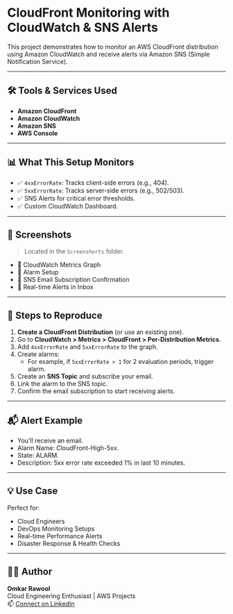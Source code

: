 #  CloudFront Monitoring with CloudWatch & SNS Alerts

This project demonstrates how to monitor an AWS CloudFront distribution using Amazon CloudWatch and receive alerts via Amazon SNS (Simple Notification Service).

---

## 🛠️ Tools & Services Used
- **Amazon CloudFront**
- **Amazon CloudWatch**
- **Amazon SNS**
- **AWS Console**

---

## 📊 What This Setup Monitors

- ✅ `4xxErrorRate`: Tracks client-side errors (e.g., 404).
- ✅ `5xxErrorRate`: Tracks server-side errors (e.g., 502/503).
- ✅ SNS Alerts for critical error thresholds.
- ✅ Custom CloudWatch Dashboard.

---

## 📸 Screenshots

> Located in the `Screenshorts` folder.

- 📌 CloudWatch Metrics Graph
- 📌 Alarm Setup
- 📌 SNS Email Subscription Confirmation
- 📌 Real-time Alerts in Inbox

---

## 🚀 Steps to Reproduce

1. **Create a CloudFront Distribution** (or use an existing one).
2. Go to **CloudWatch > Metrics > CloudFront > Per-Distribution Metrics**.
3. Add `4xxErrorRate` and `5xxErrorRate` to the graph.
4. Create alarms:
   - For example, if `5xxErrorRate > 1` for 2 evaluation periods, trigger alarm.
5. Create an **SNS Topic** and subscribe your email.
6. Link the alarm to the SNS topic.
7. Confirm the email subscription to start receiving alerts.

---

## 📬 Alert Example

- You’ll receive an email.
- Alarm Name: CloudFront-High-5xx.
- State: ALARM.
- Description: 5xx error rate exceeded 1% in last 10 minutes.

---

## 💡 Use Case

Perfect for:
- Cloud Engineers
- DevOps Monitoring Setups
- Real-time Performance Alerts
- Disaster Response & Health Checks

---

## 🧑‍💻 Author

**Omkar Rawool**  
Cloud Engineering Enthusiast | AWS Projects  
📫 [Connect on LinkedIn](https://www.linkedin.com/in/omkar-cloud-engineer)

